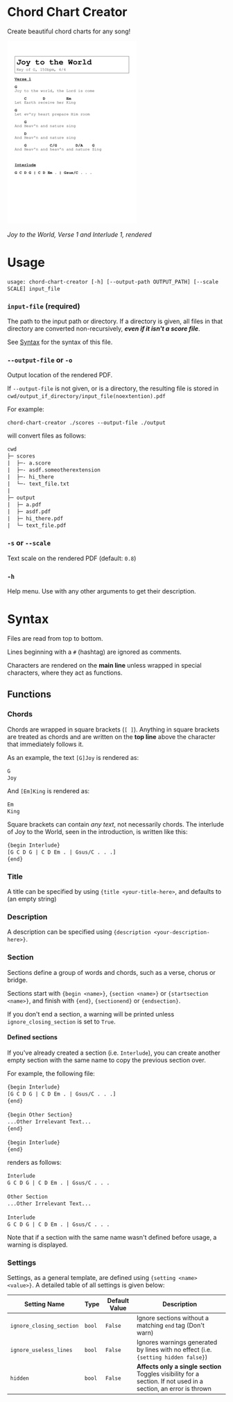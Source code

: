 # Chord Chart Creator
Create beautiful chord charts for any song!

![Demonstration of Converted PDF](documentation/images/demo_pdf.png)

*Joy to the World, Verse 1 and Interlude 1, rendered*

# Usage
```
usage: chord-chart-creator [-h] [--output-path OUTPUT_PATH] [--scale SCALE] input_file
```

### `input-file` (required)
The path to the input path or directory.
If a directory is given, all files in that directory are converted non-recursively, **_even if it isn't a score file_**.


See [Syntax](#syntax) for the syntax of this file.

### `--output-file` or `-o`
Output location of the rendered PDF.

If `--output-file` is not given, or is a directory, the resulting file is stored in `cwd/output_if_directory/input_file(noextention).pdf`

For example:
```text
chord-chart-creator ./scores --output-file ./output
```
will convert files as follows:
```text
cwd
├─ scores
|  ├─- a.score
|  ├─- asdf.someotherextension
|  ├─- hi_there
|  └─- text_file.txt
|
├─ output
|  ├─ a.pdf
|  ├─ asdf.pdf
|  ├─ hi_there.pdf
|  └─ text_file.pdf
```

### `-s` or `--scale`
Text scale on the rendered PDF (default: `0.8`)

### `-h`
Help menu. Use with any other arguments to get their description.


# Syntax
Files are read from top to bottom.

Lines beginning with a `#` (hashtag) are ignored as comments.

Characters are rendered on the **main line** unless wrapped in special characters, where they act as functions.

## Functions
### Chords
Chords are wrapped in square brackets (`[ ]`). Anything in square brackets are treated as chords and are written on the **top line** above the character that immediately follows it.

As an example, the text `[G]Joy` is rendered as:
```text
G
Joy
```
And `[Em]King` is rendered as:
```text
Em
King
```

Square brackets can contain *any text*, not necessarily chords. The interlude of Joy to the World, seen in the introduction, is written like this:
```text
{begin Interlude}
[G C D G | C D Em . | Gsus/C . . .]
{end}
```

### Title
A title can be specified by using `{title <your-title-here>`, and defaults to ` ` (an empty string)

### Description
A description can be specified using `{description <your-description-here>}`.

### Section
Sections define a group of words and chords, such as a verse, chorus or bridge.

Sections start with `{begin <name>}`, `{section <name>}` or `{startsection <name>}`, and finish with `{end}`, `{sectionend}` or `{endsection}`.

If you don't end a section, a warning will be printed unless `ignore_closing_section` is set to `True`.

#### Defined sections
If you've already created a section (i.e. `Interlude`), you can create another empty section with the same name to copy the previous section over.

For example, the following file:
```text
{begin Interlude}
[G C D G | C D Em . | Gsus/C . . .]
{end}

{begin Other Section}
...Other Irrelevant Text...
{end}

{begin Interlude}
{end}
```
renders as follows:
```text
Interlude
G C D G | C D Em . | Gsus/C . . .

Other Section
...Other Irrelevant Text...

Interlude
G C D G | C D Em . | Gsus/C . . .
```
Note that if a section with the same name wasn't defined before usage, a warning is displayed.


### Settings
Settings, as a general template, are defined using `{setting <name> <value>}`.
A detailed table of all settings is given below:

| Setting Name             | Type   | Default Value | Description                                                                                                      |
|--------------------------|--------|---------------|------------------------------------------------------------------------------------------------------------------|
| `ignore_closing_section` | `bool` | `False`       | Ignore sections without a matching `end` tag (Don't warn)                                                        |
| `ignore_useless_lines`   | `bool` | `False`       | Ignores warnings generated by lines with no effect (i.e. `{setting hidden false}`)                               |
| `hidden`                 | `bool` | `False`       | **Affects only a single section** Toggles visibility for a section. If not used in a section, an error is thrown |